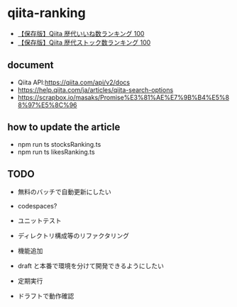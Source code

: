 # qiita-ranking

- [【保存版】Qiita 歴代いいね数ランキング 100](https://qiita.com/newbee1939/items/48a37fcdc458603797de)
- [【保存版】Qiita 歴代ストック数ランキング 100](https://qiita.com/newbee1939/items/2391cd66cd00048df7cb)

## document

- Qiita API:https://qiita.com/api/v2/docs
- https://help.qiita.com/ja/articles/qiita-search-options
- https://scrapbox.io/masaks/Promise%E3%81%AE%E7%9B%B4%E5%88%97%E5%8C%96

## how to update the article

- npm run ts stocksRanking.ts
- npm run ts likesRanking.ts

## TODO

- 無料のバッチで自動更新にしたい
- codespaces?
- ユニットテスト
- ディレクトリ構成等のリファクタリング
- 機能追加
- draft と本番で環境を分けて開発できるようにしたい

- 定期実行
- ドラフトで動作確認
